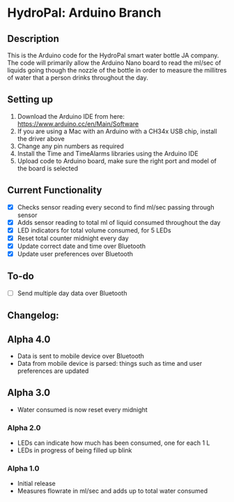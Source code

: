 # HydroPal: Arduino Branch

## Description
This is the Arduino code for the HydroPal smart water bottle JA company. The code will primarily allow the Arduino Nano board to read the ml/sec of liquids going though the nozzle of the bottle in order to measure the millitres of water that a person drinks throughout the day.

## Setting up
1. Download the Arduino IDE from here: https://www.arduino.cc/en/Main/Software
2. If you are using a Mac with an Arduino with a CH34x USB chip, install the driver above
3. Change any pin numbers as required
4. Install the Time and TimeAlarms libraries using the Arduino IDE
5. Upload code to Arduino board, make sure the right port and model of the board is selected

## Current Functionality
- [x] Checks sensor reading every second to find ml/sec passing through sensor
- [x] Adds sensor reading to total ml of liquid consumed throughout the day
- [x] LED indicators for total volume consumed, for 5 LEDs
- [x] Reset total counter midnight every day
- [x] Update correct date and time over Bluetooth
- [x] Update user preferences over Bluetooth

## To-do
- [ ] Send multiple day data over Bluetooth

## Changelog:

## Alpha 4.0
- Data is sent to mobile device over Bluetooth
- Data from mobile device is parsed: things such as time and user preferences are updated

## Alpha 3.0
- Water consumed is now reset every midnight

### Alpha 2.0
- LEDs can indicate how much has been consumed, one for each 1 L
- LEDs in progress of being filled up blink

### Alpha 1.0
- Initial release
- Measures flowrate in ml/sec and adds up to total water consumed
